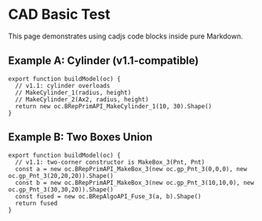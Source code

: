 # CAD Basic Test

This page demonstrates using cadjs code blocks inside pure Markdown.

## Example A: Cylinder (v1.1-compatible)

```cadjs
export function buildModel(oc) {
  // v1.1: cylinder overloads
  // MakeCylinder_1(radius, height)
  // MakeCylinder_2(Ax2, radius, height)
  return new oc.BRepPrimAPI_MakeCylinder_1(10, 30).Shape()
}
```

## Example B: Two Boxes Union

```cadjs
export function buildModel(oc) {
  // v1.1: two-corner constructor is MakeBox_3(Pnt, Pnt)
  const a = new oc.BRepPrimAPI_MakeBox_3(new oc.gp_Pnt_3(0,0,0), new oc.gp_Pnt_3(20,20,20)).Shape()
  const b = new oc.BRepPrimAPI_MakeBox_3(new oc.gp_Pnt_3(10,10,0), new oc.gp_Pnt_3(30,30,20)).Shape()
  const fused = new oc.BRepAlgoAPI_Fuse_3(a, b).Shape()
  return fused
}
```
